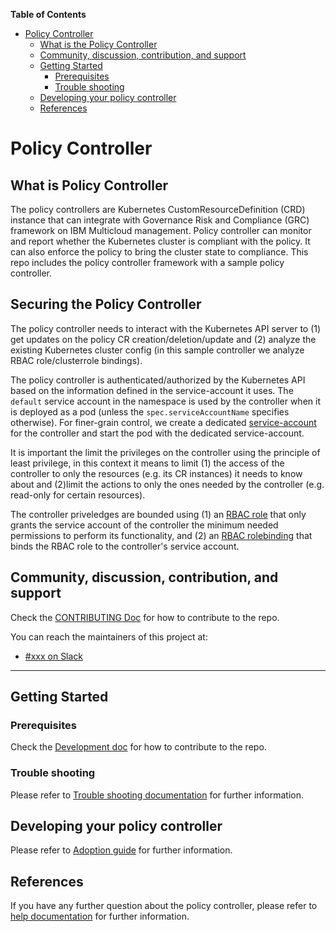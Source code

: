 <!-- <p align="center"><a href="http://35.227.205.240/?job=build_go-repo-template_postsubmit">
 prow build badge, godoc, and go report card
<img alt="Build Status" src="http://35.227.205.240/badge.svg?jobs=build_go-repo-template_postsubmit">
</a> <a href="https://godoc.org/github.com/IBM/go-repo-template"><img src="https://godoc.org/github.com/IBM/go-repo-template?status.svg"></a> <a href="https://goreportcard.com/report/github.com/IBM/go-repo-template"><img alt="Go Report Card" src="https://goreportcard.com/badge/github.com/IBM/go-repo-template" /></a> <a href="https://codecov.io/github/IBM/go-repo-template?branch=master"><img alt="Code Coverage" src="https://codecov.io/gh/IBM/go-repo-template/branch/master/graphs/badge.svg?branch=master" /></a></p> -->

<!-- START doctoc generated TOC please keep comment here to allow auto update -->
<!-- DON'T EDIT THIS SECTION, INSTEAD RE-RUN doctoc TO UPDATE -->
<!-- **Table of Contents**  *generated with [DocToc](https://github.com/thlorenz/doctoc)* -->
**Table of Contents** 
- [Policy Controller](#policy-controller)
    - [What is the Policy Controller](#what-is-the-policy-controller)
    - [Community, discussion, contribution, and support](#community-discussion-contribution-and-support)
    - [Getting Started](#getting-started)
        - [Prerequisites](#prerequisites)
        - [Trouble shooting](#trouble-shooting)
    - [Developing your policy controller](#developing-your-policy-controller)    
    - [References](#references)

<!-- END doctoc generated TOC please keep comment here to allow auto update -->

# Policy Controller

## What is Policy Controller

The policy controllers are Kubernetes CustomResourceDefinition (CRD) instance that can integrate with Governance Risk and Compliance (GRC) framework on IBM Multicloud management. Policy controller can monitor and report whether the Kubernetes cluster is compliant with the policy. It can also enforce the policy to bring the cluster state to compliance. This repo includes the policy controller framework with a sample policy controller.

## Securing the Policy Controller

The policy controller needs to interact with the Kubernetes API server to (1) get updates on the policy CR creation/deletion/update and (2) analyze the existing Kubernetes cluster config (in this sample controller we analyze RBAC role/clusterrole bindings).

The policy controller is authenticated/authorized by the Kubernetes API based on the information defined in the service-account it uses. The `default` service account in the namespace is used by the controller when it is deployed as a pod (unless the `spec.serviceAccountName` specifies otherwise). For finer-grain control, we create a dedicated [service-account](./deploy/service_account.yaml) for the controller and start the pod with the dedicated service-account.

It is important the limit the privileges on the controller using the principle of least privilege, in this context it means to limit (1) the access of the controller to only the resources (e.g. its CR instances) it needs to know about and (2)limit the actions to only the ones needed by the controller (e.g. read-only for certain resources).

The controller priveledges are bounded using (1) an [RBAC role](./deploy/role.yaml) that only grants the service account of the controller the minimum needed permissions to perform its functionality, and (2) an [RBAC rolebinding](deploy/role_binding.yaml) that binds the RBAC role to the controller's service account.

## Community, discussion, contribution, and support

Check the [CONTRIBUTING Doc](CONTRIBUTING.md) for how to contribute to the repo.

You can reach the maintainers of this project at:

- [#xxx on Slack](https://slack.com/signin?redir=%2Fmessages%2Fxxx)

------

## Getting Started

### Prerequisites

Check the [Development doc](docs/development.md) for how to contribute to the repo.

### Trouble shooting

Please refer to [Trouble shooting documentation](docs/trouble_shooting.md) for further information.

## Developing your policy controller
Please refer to [Adoption guide](docs/adoption_guide.md) for further information.

## References

If you have any further question about the policy controller, please refer to
[help documentation](docs/help.md) for further information.
